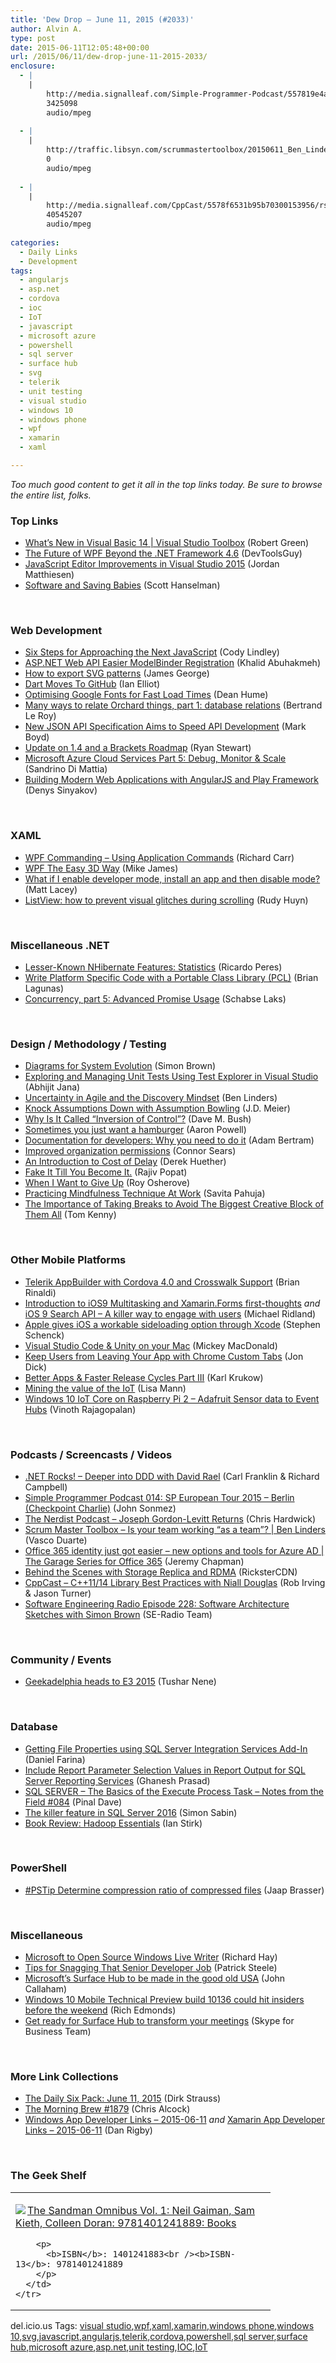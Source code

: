 ```yaml
---
title: 'Dew Drop – June 11, 2015 (#2033)'
author: Alvin A.
type: post
date: 2015-06-11T12:05:48+00:00
url: /2015/06/11/dew-drop-june-11-2015-2033/
enclosure:
  - |
    |
        http://media.signalleaf.com/Simple-Programmer-Podcast/557819e4a307a80300a9b496/rss/SimpleProgrammer-014.mp3
        3425098
        audio/mpeg
        
  - |
    |
        http://traffic.libsyn.com/scrummastertoolbox/20150611_Ben_Linders_Th.mp3
        0
        audio/mpeg
        
  - |
    |
        http://media.signalleaf.com/CppCast/5578f6531b95b70300153956/rss/cppcast-015.mp3
        40545207
        audio/mpeg
        
categories:
  - Daily Links
  - Development
tags:
  - angularjs
  - asp.net
  - cordova
  - ioc
  - IoT
  - javascript
  - microsoft azure
  - powershell
  - sql server
  - surface hub
  - svg
  - telerik
  - unit testing
  - visual studio
  - windows 10
  - windows phone
  - wpf
  - xamarin
  - xaml

---
```

_Too much good content to get it all in the top links today. Be sure to browse the entire list, folks._

### Top Links

  * <a href="http://channel9.msdn.com/Shows/Visual-Studio-Toolbox/Whats-New-in-Visual-Basic-14" target="_blank">What&#8217;s New in Visual Basic 14 | Visual Studio Toolbox</a> (Robert Green)
  * <a href="http://www.infragistics.com/community/blogs/devtoolsguy/archive/2015/06/10/the-future-of-wpf-beyond-the-net-framework-4-6.aspx" target="_blank">The Future of WPF Beyond the .NET Framework 4.6</a> (DevToolsGuy)
  * <a href="http://blogs.msdn.com/b/visualstudio/archive/2015/06/10/javascript-editor-improvements-in-visual-studio-2015.aspx" target="_blank">JavaScript Editor Improvements in Visual Studio 2015</a> (Jordan Matthiesen)
  * <a href="http://feeds.hanselman.com/~/95180786/0/scotthanselman~Software-and-Saving-Babies.aspx" target="_blank">Software and Saving Babies</a> (Scott Hanselman)

&nbsp;

### <a name="web"></a>Web Development

  * <a href="http://developer.telerik.com/featured/six-steps-for-approaching-the-next-javascript/" target="_blank">Six Steps for Approaching the Next JavaScript</a> (Cody Lindley)
  * <a href="http://khalidabuhakmeh.com/asp-net-web-api-easier-modelbinder-registration" target="_blank">ASP.NET Web API Easier ModelBinder Registration</a> (Khalid Abuhakmeh)
  * <a href="http://www.webdesignerdepot.com/2015/06/how-to-export-svg-patterns/" target="_blank">How to export SVG patterns</a> (James George)
  * <a href="http://www.i-programmer.info/news/98-languages/8669-dart-moves-to-github.html" target="_blank">Dart Moves To GitHub</a> (Ian Elliot)
  * <a href="http://feedproxy.google.com/~r/DeanHumesBlog/~3/Bf5Tft4q7Rk/10125" target="_blank">Optimising Google Fonts for Fast Load Times</a> (Dean Hume)
  * <a href="http://weblogs.asp.net:80/bleroy/many-ways-to-relate-orchard-things-part-1-database-relations" target="_blank">Many ways to relate Orchard things, part 1: database relations</a> (Bertrand Le Roy)
  * <a href="http://feedproxy.google.com/~r/ProgrammableWeb/~3/KcstfQk69n0/10" target="_blank">New JSON API Specification Aims to Speed API Development</a> (Mark Boyd)
  * <a href="http://blog.brackets.io/2015/06/10/update-on-1-4-and-a-brackets-roadmap/" target="_blank">Update on 1.4 and a Brackets Roadmap</a> (Ryan Stewart)
  * <a href="http://justazure.com/microsoft-azure-cloud-services-part-5-debug-monitor-scale/" target="_blank">Microsoft Azure Cloud Services Part 5: Debug, Monitor & Scale</a> (Sandrino Di Mattia)
  * <a href="http://www.toptal.com/java/building-modern-web-applications-with-angularjs-and-play-framework" target="_blank">Building Modern Web Applications with AngularJS and Play Framework</a> (Denys Sinyakov)

&nbsp;

### <a name="silverlight"></a>XAML

  * <a href="http://feedproxy.google.com/~r/BlackwaspLatestAdditions/~3/XuS8xkqpoOo/RSSLanding.aspx" target="_blank">WPF Commanding &#8211; Using Application Commands</a> (Richard Carr)
  * <a href="http://www.i-programmer.info/projects/38-windows/273-easy-3d.html" target="_blank">WPF The Easy 3D Way</a> (Mike James)
  * <a href="http://feedproxy.google.com/~r/MattLacey/~3/mPKhrmawYdU/what-if-i-enable-developer-mode-install.html" target="_blank">What if I enable developer mode, install an app and then disable mode?</a> (Matt Lacey)
  * <a href="http://www.rudyhuyn.com/blog/2015/06/10/listview-how-to-prevent-glitches-during-scrolling/" target="_blank">ListView: how to prevent visual glitches during scrolling</a> (Rudy Huyn)

&nbsp;

### <a name="dotnet"></a>Miscellaneous .NET

  * <a href="http://weblogs.asp.net:80/ricardoperes/lesser-known-nhibernate-features-statistics" target="_blank">Lesser-Known NHibernate Features: Statistics</a> (Ricardo Peres)
  * <a href="http://brianlagunas.com/write-platform-specific-code-with-a-portable-class-library-pcl/" target="_blank">Write Platform Specific Code with a Portable Class Library (PCL)</a> (Brian Lagunas)
  * <a href="http://blog.slaks.net/2015-06-10/advanced-promise-usage/" target="_blank">Concurrency, part 5: Advanced Promise Usage</a> (Schabse Laks)

&nbsp;

### <a name="design"></a>Design / Methodology / Testing

  * <a href="http://www.codingthearchitecture.com/2015/06/11/diagrams_for_system_evolution.html" target="_blank">Diagrams for System Evolution</a> (Simon Brown)
  * <a href="http://dailydotnettips.com/2015/06/10/exploring-and-managing-unit-tests-using-test-explorer-in-visual-studio/" target="_blank">Exploring and Managing Unit Tests Using Test Explorer in Visual Studio</a> (Abhijit Jana)
  * <a href="http://www.infoq.com/news/2015/06/agile-discovery-mindset?utm_campaign=infoq_content&utm_source=infoq&utm_medium=feed&utm_term=global" target="_blank">Uncertainty in Agile and the Discovery Mindset</a> (Ben Linders)
  * <a href="http://feedproxy.google.com/~r/SourcesOfInsight/~3/pds-4w2nFe8/" target="_blank">Knock Assumptions Down with Assumption Bowling</a> (J.D. Meier)
  * <a href="http://blog.dmbcllc.com/why-is-it-called-inversion-of-control/" target="_blank">Why Is It Called “Inversion of Control”?</a> (Dave M. Bush)
  * <a href="http://www.aaron-powell.com//posts/2015-06-11-sometims-you-just-want-a-hamburger.html" target="_blank">Sometimes you just want a hamburger</a> (Aaron Powell)
  * <a href="http://blog.pluralsight.com/documentation-for-developers" target="_blank">Documentation for developers: Why you need to do it</a> (Adam Bertram)
  * <a href="https://github.com/blog/2020-improved-organization-permissions" target="_blank">Improved organization permissions</a> (Connor Sears)
  * <a href="http://feedproxy.google.com/~r/LeadingAgile/~3/F3tJ3r9xEp4/" target="_blank">An Introduction to Cost of Delay</a> (Derek Huether)
  * <a href="http://www.thousandtyone.com/blog/FakeItTillYouBecomeIt.aspx" target="_blank">Fake It Till You Become It.</a> (Rajiv Popat)
  * <a href="http://feedproxy.google.com/~r/5whys/~3/FEv1MrGjLpA/when-i-want-to-give-up.html" target="_blank">When I Want to Give Up</a> (Roy Osherove)
  * <a href="http://www.infoq.com/news/2015/06/mindfulness?utm_campaign=infoq_content&utm_source=infoq&utm_medium=feed&utm_term=global" target="_blank">Practicing Mindfulness Technique At Work</a> (Savita Pahuja)
  * <a href="http://feedproxy.google.com/~r/InspectElement/~3/xy80Os1p-hg/" target="_blank">The Importance of Taking Breaks to Avoid The Biggest Creative Block of Them All</a> (Tom Kenny)

&nbsp;

### <a name="mobile"></a>Other Mobile Platforms

  * <a href="http://www.telerik.com/blogs/telerik-appbuilder-with-cordova-4-and-crosswalk-support" target="_blank">Telerik AppBuilder with Cordova 4.0 and Crosswalk Support</a> (Brian Rinaldi)
  * <a href="http://www.michaelridland.com/xamarin/introduction-ios9-multitasking-xamarin-forms/" target="_blank">Introduction to iOS9 Multitasking and Xamarin.Forms first-thoughts</a> _and_ <a href="http://www.michaelridland.com/xamarin/ios-9-search-api-killer-way-engage-users/" target="_blank">iOS 9 Search API – A killer way to engage with users</a> (Michael Ridland)
  * <a href="http://feedproxy.google.com/~r/pocketnow/~3/zV0PMZrtAUw/iphone-sideloading" target="_blank">Apple gives iOS a workable sideloading option through Xcode</a> (Stephen Schenck)
  * <a href="http://feedproxy.google.com/~r/CanDevs/~3/xwdckDT2KOI/visual-studio-code-amp-unity-on-your-mac.aspx" target="_blank">Visual Studio Code & Unity on your Mac</a> (Mickey MacDonald)
  * <a href="http://blog.xamarin.com/keep-users-from-leaving-your-app-with-chrome-custom-tabs/" target="_blank">Keep Users from Leaving Your App with Chrome Custom Tabs</a> (Jon Dick)
  * <a href="http://blog.xamarin.com/better-apps-faster-release-cycles-part-iii/" target="_blank">Better Apps & Faster Release Cycles Part III</a> (Karl Krukow)
  * <a href="http://feedproxy.google.com/~r/oreilly/news/~3/onUSY5ujK08/mining-the-value-of-the-iot-michael-chui.html" target="_blank">Mining the value of the IoT</a> (Lisa Mann)
  * <a href="http://vinoth-vinothblog.blogspot.in/2015/06/windows-10-iot-core-on-raspberry-pi-2.html" target="_blank">Windows 10 IoT Core on Raspberry Pi 2 – Adafruit Sensor data to Event Hubs</a> (Vinoth Rajagopalan)

&nbsp;

### <a name="podcasts"></a>Podcasts / Screencasts / Videos

  * <a href="http://www.dotnetrocks.com/default.aspx?ShowNum=1151" target="_blank">.NET Rocks! &#8211; Deeper into DDD with David Rael</a> (Carl Franklin & Richard Campbell)
  * <a href="http://media.signalleaf.com/Simple-Programmer-Podcast/557819e4a307a80300a9b496/rss/SimpleProgrammer-014.mp3" target="_blank">Simple Programmer Podcast 014: SP European Tour 2015 &#8211; Berlin (Checkpoint Charlie)</a> (John Sonmez)
  * <a href="http://nerdist.libsyn.com/joseph-gordon-levitt-returns" target="_blank">The Nerdist Podcast &#8211; Joseph Gordon-Levitt Returns</a> (Chris Hardwick)
  * <a href="http://traffic.libsyn.com/scrummastertoolbox/20150611_Ben_Linders_Th.mp3" target="_blank">Scrum Master Toolbox &#8211; Is your team working “as a team”? | Ben Linders</a> (Vasco Duarte)
  * <a href="http://channel9.msdn.com/Shows/The-Garage-Series-for-Office-365/Office-365-identity-just-got-easier-new-options-and-tools-for-Azure-AD" target="_blank">Office 365 identity just got easier &#8211; new options and tools for Azure AD | The Garage Series for Office 365</a> (Jeremy Chapman)
  * <a href="http://channel9.msdn.com/Blogs/Regular-IT-Guy/Behind-the-Scenes-with-Storage-Replica-and-RDMA" target="_blank">Behind the Scenes with Storage Replica and RDMA</a> (RicksterCDN)
  * <a href="http://media.signalleaf.com/CppCast/5578f6531b95b70300153956/rss/cppcast-015.mp3" target="_blank">CppCast &#8211; C++11/14 Library Best Practices with Niall Douglas</a> (Rob Irving & Jason Turner)
  * <a href="http://feedproxy.google.com/~r/se-radio/~3/x0AtFcZBHWY/" target="_blank">Software Engineering Radio Episode 228: Software Architecture Sketches with Simon Brown</a> (SE-Radio Team)

&nbsp;

### <a name="events"></a>Community / Events

  * <a href="http://www.geekadelphia.com/2015/06/10/geekadelphia-heads-to-e3-2015/" target="_blank">Geekadelphia heads to E3 2015</a> (Tushar Nene)

&nbsp;

### <a name="sql"></a>Database

  * <a href="http://feedproxy.google.com/~r/MSSQLTips-LatestSqlServerTips/~3/uHAE20Lsa4I/tip.asp" target="_blank">Getting File Properties using SQL Server Integration Services Add-In</a> (Daniel Farina)
  * <a href="http://feedproxy.google.com/~r/MSSQLTips-LatestSqlServerTips/~3/JU-4C2nbAQ0/tip.asp" target="_blank">Include Report Parameter Selection Values in Report Output for SQL Server Reporting Services</a> (Ghanesh Prasad)
  * <a href="http://blog.sqlauthority.com/2015/06/11/sql-server-the-basics-of-the-execute-process-task-notes-from-the-field-084/" target="_blank">SQL SERVER – The Basics of the Execute Process Task – Notes from the Field #084</a> (Pinal Dave)
  * <a href="http://feedproxy.google.com/~r/SimonsSqlServerStuff/~3/Cavg4QapJQU/the-killer-feature-in-sql-server-2016.aspx" target="_blank">The killer feature in SQL Server 2016</a> (Simon Sabin)
  * <a href="http://www.i-programmer.info/bookreviews/218-data-science/8671-hadoop-essentials.html" target="_blank">Book Review: Hadoop Essentials</a> (Ian Stirk)

&nbsp;

### <a name="ps"></a>PowerShell

  * <a href="http://www.powershellmagazine.com/2015/06/10/pstip-determine-compression-ratio-of-compressed-files/" target="_blank">#PSTip Determine compression ratio of compressed files</a> (Jaap Brasser)

&nbsp;

### <a name="misc"></a>Miscellaneous

  * <a href="http://winsupersite.com/software-development/microsoft-open-source-windows-live-writer" target="_blank">Microsoft to Open Source Windows Live Writer</a> (Richard Hay)
  * <a href="https://visualstudiomagazine.com/articles/2015/06/01/senior-developer-job.aspx" target="_blank">Tips for Snagging That Senior Developer Job</a> (Patrick Steele)
  * <a href="http://feedproxy.google.com/~r/wmexperts/~3/fsmrZXeoLwA/story01.htm" target="_blank">Microsoft&#8217;s Surface Hub to be made in the good old USA</a> (John Callaham)
  * <a href="http://feedproxy.google.com/~r/wmexperts/~3/kg5UzPvCkN8/story01.htm" target="_blank">Windows 10 Mobile Technical Preview build 10136 could hit insiders before the weekend</a> (Rich Edmonds)
  * <a href="https://blogs.office.com/2015/06/10/get-ready-for-surface-hub-to-transform-your-meetings/" target="_blank">Get ready for Surface Hub to transform your meetings</a> (Skype for Business Team)

&nbsp;

### <a name="links"></a>More Link Collections

  * <a href="http://www.dirkstrauss.com/the-daily-six-pack/windows-live-writer-open-source" target="_blank">The Daily Six Pack: June 11, 2015</a> (Dirk Strauss)
  * <a href="http://feedproxy.google.com/~r/ReflectivePerspective/~3/VKsGL9JJUQs/" target="_blank">The Morning Brew #1879</a> (Chris Alcock)
  * <a href="http://windowsappdev.com/2015/06/windows-app-developer-links-2015-06-11/" target="_blank">Windows App Developer Links &#8211; 2015-06-11</a> _and_ <a href="http://allaboutxamarin.com/2015/06/xamarin-app-developer-links-2015-06-11/" target="_blank">Xamarin App Developer Links &#8211; 2015-06-11</a> (Dan Rigby)

&nbsp;

### <a name="shelf"></a>The Geek Shelf

<div id="scid:7dc1bd33-94bd-46fd-a20b-0131235bcd47:297c54b5-db04-48bd-8210-4d512793c7d7" class="wlWriterEditableSmartContent" style="float: none; padding-bottom: 0px; padding-top: 0px; padding-left: 0px; margin: 0px; display: inline; padding-right: 0px">
  <table cellspacing="0" cellpadding="2" width="400" border="0" unselectable="on">
    <tr>
      <td valign="top" width="400">
        <p>
          <a title="The Sandman Omnibus Vol. 1: Neil Gaiman, Sam Kieth, Colleen Doran: 9781401241889: Books" href="http://www.amazon.com/exec/obidos/ASIN/1401241883/amavin-20"><img data-recalc-dims="1" decoding="async" src="https://i0.wp.com/images.amazon.com/images/P/1401241883.01.MZZZZZZZ.jpg?w=660" border="0" align="left" style="float:left" />The Sandman Omnibus Vol. 1: Neil Gaiman, Sam Kieth, Colleen Doran: 9781401241889: Books</a>
        </p>
        
        <p>
          <b>ISBN</b>: 1401241883<br /><b>ISBN-13</b>: 9781401241889
        </p>
      </td>
    </tr>
  </table>
</div>

<div id="scid:0767317B-992E-4b12-91E0-4F059A8CECA8:e820006d-d02b-4528-aae5-e24133d97a95" class="wlWriterEditableSmartContent" style="float: none; padding-bottom: 0px; padding-top: 0px; padding-left: 0px; margin: 0px; display: inline; padding-right: 0px">
  del.icio.us Tags: <a href="http://del.icio.us/popular/visual+studio" rel="tag">visual studio</a>,<a href="http://del.icio.us/popular/wpf" rel="tag">wpf</a>,<a href="http://del.icio.us/popular/xaml" rel="tag">xaml</a>,<a href="http://del.icio.us/popular/xamarin" rel="tag">xamarin</a>,<a href="http://del.icio.us/popular/windows+phone" rel="tag">windows phone</a>,<a href="http://del.icio.us/popular/windows+10" rel="tag">windows 10</a>,<a href="http://del.icio.us/popular/svg" rel="tag">svg</a>,<a href="http://del.icio.us/popular/javascript" rel="tag">javascript</a>,<a href="http://del.icio.us/popular/angularjs" rel="tag">angularjs</a>,<a href="http://del.icio.us/popular/telerik" rel="tag">telerik</a>,<a href="http://del.icio.us/popular/cordova" rel="tag">cordova</a>,<a href="http://del.icio.us/popular/powershell" rel="tag">powershell</a>,<a href="http://del.icio.us/popular/sql+server" rel="tag">sql server</a>,<a href="http://del.icio.us/popular/surface+hub" rel="tag">surface hub</a>,<a href="http://del.icio.us/popular/microsoft+azure" rel="tag">microsoft azure</a>,<a href="http://del.icio.us/popular/asp.net" rel="tag">asp.net</a>,<a href="http://del.icio.us/popular/unit+testing" rel="tag">unit testing</a>,<a href="http://del.icio.us/popular/IOC" rel="tag">IOC</a>,<a href="http://del.icio.us/popular/IoT" rel="tag">IoT</a>
</div>